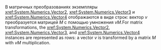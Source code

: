 <span data-ttu-id="eeb79-101">В матричных преобразованиях экземпляры <xref:System.Numerics.Vector2>, <xref:System.Numerics.Vector3> и <xref:System.Numerics.Vector4> отображаются в виде строк: вектор *v* преобразуется матрицей *M* с помощью умножения *vM*.</span><span class="sxs-lookup"><span data-stu-id="eeb79-101">For matrix transformations, the <xref:System.Numerics.Vector2>, <xref:System.Numerics.Vector3>, and <xref:System.Numerics.Vector4> instances are represented as rows: a vector *v* is transformed by a matrix *M* with *vM* multiplication.</span></span>